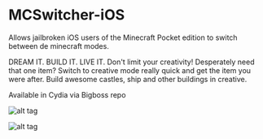 MCSwitcher-iOS
==============

Allows jailbroken iOS users of the Minecraft Pocket edition to switch between de minecraft modes.

DREAM IT. BUILD IT. LIVE IT.
Don't limit your creativity!
Desperately need that one item? Switch to creative mode really quick and get the item you were after.
Build awesome castles, ship and other buildings in creative.


Available in Cydia via Bigboss repo
 
 
 ![alt tag](http://imagizer.imageshack.us/v2/800x600q90/198/p0pv.png)
 
 ![alt tag](http://imagizer.imageshack.us/v2/800x600q90/801/ywm6.png)
